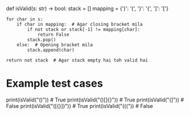def isValid(s: str) -> bool:
    stack = []
    mapping = {')': '(', '}': '{', ']': '['}
    
    for char in s:
        if char in mapping:  # Agar closing bracket mila
            if not stack or stack[-1] != mapping[char]:
                return False
            stack.pop()
        else:  # Opening bracket mila
            stack.append(char)
    
    return not stack  # Agar stack empty hai toh valid hai

# Example test cases
print(isValid("()"))       # True
print(isValid("()[]{}"))   # True
print(isValid("(]"))       # False
print(isValid("([{}])"))   # True
print(isValid("((("))      # False

